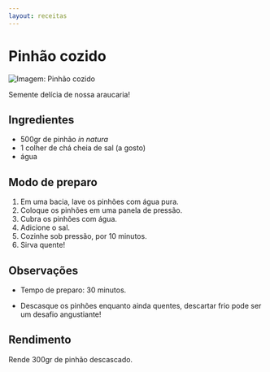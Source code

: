 ```yaml
---
layout: receitas
---
```

# Pinhão cozido

![Imagem: Pinhão cozido](./pinhao_cozido.jpg)

Semente delícia de nossa araucaria!  <i class="fas fa-seedling"></i>

## Ingredientes

* 500gr de pinhão _in natura_
* 1 colher de chá cheia de sal (a gosto)
* água

## Modo de preparo

1. Em uma bacia, lave os pinhões com água pura.
2. Coloque os pinhões em uma panela de pressão.
3. Cubra os pinhões com água.
4. Adicione o sal.
5. Cozinhe sob pressão, por 10 minutos.
6. Sirva quente! <i class="fas fa-laugh-wink"></i>

## Observações

* Tempo de preparo: 30 minutos.

* Descasque os pinhões enquanto ainda quentes, descartar frio pode ser um desafio angustiante! <i class="fas fa-grimace"></i>

## Rendimento

Rende 300gr de pinhão descascado.
